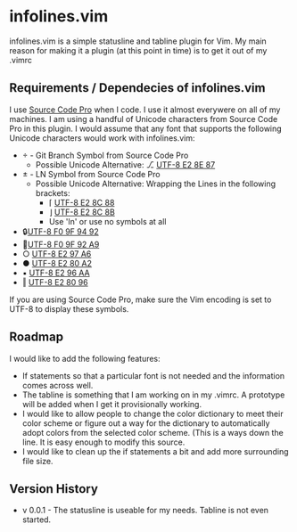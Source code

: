 # infolines.vim
infolines.vim is a simple statusline and tabline plugin for Vim. My main reason for making it a plugin (at this point in time) is to get it out of my .vimrc

## Requirements / Dependecies of infolines.vim

I use [Source Code Pro](https://github.com/adobe-fonts/source-code-pro) when I code. I use it almost everywere on all of my machines. I am using a handful of Unicode characters from Source Code Pro in this plugin. I would assume that any font that supports the following Unicode characters would work with infolines.vim:
-  - Git Branch Symbol from Source Code Pro
    - Possible Unicode Alternative: ⎇ [UTF-8 E2 8E 87](http://apps.timwhitlock.info/unicode/inspect?s=%E2%8E%87)
-  - LN Symbol from Source Code Pro
    - Possible Unicode Alternative: Wrapping the Lines in the following brackets:
        - ⌈ [UTF-8 E2 8C 88](http://apps.timwhitlock.info/unicode/inspect?s=%E2%8C%88)
        - ⌋ [UTF-8 E2 8C 8B](http://apps.timwhitlock.info/unicode/inspect?s=%E2%8C%8B)
        - Use 'ln' or use no symbols at all
- 🔒[UTF-8 F0 9F 94 92](http://apps.timwhitlock.info/unicode/inspect?s=%F0%9F%94%92)
- 💩[UTF-8 F0 9F 92 A9](http://apps.timwhitlock.info/unicode/inspect?s=%F0%9F%92%A9)
- ○ [UTF-8 E2 97 A6](http://apps.timwhitlock.info/unicode/inspect?s=%E2%97%A6)
- ● [UTF-8 E2 80 A2](http://apps.timwhitlock.info/unicode/inspect?s=%E2%80%A2)
- ▪ [UTF-8 E2 96 AA](http://apps.timwhitlock.info/unicode/inspect?s=%E2%96%AA)
- ‖ [UTF-8 E2 80 96](http://apps.timwhitlock.info/unicode/inspect?s=%E2%80%96)

If you are using Source Code Pro, make sure the Vim encoding is set to UTF-8 to display these symbols.
## Roadmap
I would like to add the following features:
- If statements so that a particular font is not needed and the information comes across well.
- The tabline is something that I am working on in my .vimrc. A prototype will be added when I get it provisionally working.
- I would like to allow people to change the color dictionary to meet their color scheme or figure out a way for the dictionary to automatically adopt colors from the selected color scheme. (This is a ways down the line. It is easy enough to modify this source.
- I would like to clean up the if statements a bit and add more surrounding file size.

## Version History
- v 0.0.1 - The statusline is useable for my needs. Tabline is not even started.
